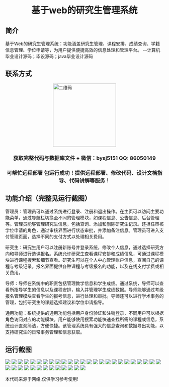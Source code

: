 <p><h1 align="center">基于web的研究生管理系统</h1></p>

## 简介
基于Web的研究生管理系统：功能涵盖研究生管理、课程安排、成绩查询、学籍信息管理、学位申请等，为用户提供便捷高效的信息处理和管理平台。    --计算机毕业设计源码；毕设源码；java毕业设计源码


## 联系方式
<img src="https://bs-1329754181.cos.ap-shanghai.myqcloud.com/wx.jpg" alt="二维码" style="display: block; margin: 0 auto;" width="200px">
<p><h3 align="center">获取完整代码与数据库文件 + 微信：bysj5151 QQ: 86050149</h3></p>
<p><h3 align="center">可帮忙远程部署 包运行成功！提供远程部署、修改代码、设计文档指导、代码讲解等服务！</h3></p>

## 功能介绍（完整见运行截图）
管理员：管理员可以通过系统进行登录、注册和退出操作。在主页可以访问主要功能菜单，通过导航栏切换至不同的管理模块，如课程信息、公告信息、后台管理等。管理员能够管理研究生信息，包括查询、添加和删除研究生记录。还担任审核学位申请的角色，通过审核界面进行状态审批，并添加备注信息。管理员可进入支付管理页面，选择不同的支付方式以处理相关费用。

研究生：研究生用户可以注册新账号并登录系统，修改个人信息，通过选择研究方向和导师进行选课报名。系统允许研究生查看课程安排和成绩信息，可通过课程模块进行课程搜索和细节查看。研究生可以在个人中心管理账户信息，查阅自己的课程与考级记录。报名界面提供各种课程与考级报名的功能，以及在线支付学费或相关费用。

导师：导师在系统中的职责包括管理教学信息和学生成绩。通过系统，导师可以查看所指导学生的信息以及课程安排，输入并管理学生成绩数据。导师能够通过考级报名管理模块查看学生的报考信息，进行处理和审批。导师还可以进行学术事务的管理，包括研究生的课题选择建议和学位申请指导。

通用功能：系统提供的通用功能包括用户身份验证和注销登录，不同用户可以根据角色访问对应的功能模块。用户能够使用搜索功能快速查找所需的课程或信息，系统设计直观简洁，方便快捷。该管理系统具有强大的信息查询和数据导出功能，以支持研究生的日常事务管理和信息获取。


## 运行截图
![](https://bs-1329754181.cos.ap-shanghai.myqcloud.com/ssm/WebBasedGraduateManagementSystem/img/001.jpg)
![](https://bs-1329754181.cos.ap-shanghai.myqcloud.com/ssm/WebBasedGraduateManagementSystem/img/002.jpg)
![](https://bs-1329754181.cos.ap-shanghai.myqcloud.com/ssm/WebBasedGraduateManagementSystem/img/003.jpg)
![](https://bs-1329754181.cos.ap-shanghai.myqcloud.com/ssm/WebBasedGraduateManagementSystem/img/004.jpg)
![](https://bs-1329754181.cos.ap-shanghai.myqcloud.com/ssm/WebBasedGraduateManagementSystem/img/005.jpg)
![](https://bs-1329754181.cos.ap-shanghai.myqcloud.com/ssm/WebBasedGraduateManagementSystem/img/006.jpg)
![](https://bs-1329754181.cos.ap-shanghai.myqcloud.com/ssm/WebBasedGraduateManagementSystem/img/007.jpg)
![](https://bs-1329754181.cos.ap-shanghai.myqcloud.com/ssm/WebBasedGraduateManagementSystem/img/008.jpg)
![](https://bs-1329754181.cos.ap-shanghai.myqcloud.com/ssm/WebBasedGraduateManagementSystem/img/009.jpg)
![](https://bs-1329754181.cos.ap-shanghai.myqcloud.com/ssm/WebBasedGraduateManagementSystem/img/010.jpg)
![](https://bs-1329754181.cos.ap-shanghai.myqcloud.com/ssm/WebBasedGraduateManagementSystem/img/011.jpg)
![](https://bs-1329754181.cos.ap-shanghai.myqcloud.com/ssm/WebBasedGraduateManagementSystem/img/012.jpg)
![](https://bs-1329754181.cos.ap-shanghai.myqcloud.com/ssm/WebBasedGraduateManagementSystem/img/013.jpg)
![](https://bs-1329754181.cos.ap-shanghai.myqcloud.com/ssm/WebBasedGraduateManagementSystem/img/014.jpg)
![](https://bs-1329754181.cos.ap-shanghai.myqcloud.com/ssm/WebBasedGraduateManagementSystem/img/015.jpg)
![](https://bs-1329754181.cos.ap-shanghai.myqcloud.com/ssm/WebBasedGraduateManagementSystem/img/016.jpg)
![](https://bs-1329754181.cos.ap-shanghai.myqcloud.com/ssm/WebBasedGraduateManagementSystem/img/017.jpg)
![](https://bs-1329754181.cos.ap-shanghai.myqcloud.com/ssm/WebBasedGraduateManagementSystem/img/018.jpg)
![](https://bs-1329754181.cos.ap-shanghai.myqcloud.com/ssm/WebBasedGraduateManagementSystem/img/019.jpg)
![](https://bs-1329754181.cos.ap-shanghai.myqcloud.com/ssm/WebBasedGraduateManagementSystem/img/020.jpg)
![](https://bs-1329754181.cos.ap-shanghai.myqcloud.com/ssm/WebBasedGraduateManagementSystem/img/021.jpg)
![](https://bs-1329754181.cos.ap-shanghai.myqcloud.com/ssm/WebBasedGraduateManagementSystem/img/022.jpg)
![](https://bs-1329754181.cos.ap-shanghai.myqcloud.com/ssm/WebBasedGraduateManagementSystem/img/023.jpg)
![](https://bs-1329754181.cos.ap-shanghai.myqcloud.com/ssm/WebBasedGraduateManagementSystem/img/024.jpg)
![](https://bs-1329754181.cos.ap-shanghai.myqcloud.com/ssm/WebBasedGraduateManagementSystem/img/025.jpg)
![](https://bs-1329754181.cos.ap-shanghai.myqcloud.com/ssm/WebBasedGraduateManagementSystem/img/026.jpg)
![](https://bs-1329754181.cos.ap-shanghai.myqcloud.com/ssm/WebBasedGraduateManagementSystem/img/027.jpg)
![](https://bs-1329754181.cos.ap-shanghai.myqcloud.com/ssm/WebBasedGraduateManagementSystem/img/028.jpg)
![](https://bs-1329754181.cos.ap-shanghai.myqcloud.com/ssm/WebBasedGraduateManagementSystem/img/029.jpg)
![](https://bs-1329754181.cos.ap-shanghai.myqcloud.com/ssm/WebBasedGraduateManagementSystem/img/030.jpg)
![](https://bs-1329754181.cos.ap-shanghai.myqcloud.com/ssm/WebBasedGraduateManagementSystem/img/031.jpg)
![](https://bs-1329754181.cos.ap-shanghai.myqcloud.com/ssm/WebBasedGraduateManagementSystem/img/032.jpg)
![](https://bs-1329754181.cos.ap-shanghai.myqcloud.com/ssm/WebBasedGraduateManagementSystem/img/033.jpg)
![](https://bs-1329754181.cos.ap-shanghai.myqcloud.com/ssm/WebBasedGraduateManagementSystem/img/034.jpg)
![](https://bs-1329754181.cos.ap-shanghai.myqcloud.com/ssm/WebBasedGraduateManagementSystem/img/035.jpg)
![](https://bs-1329754181.cos.ap-shanghai.myqcloud.com/ssm/WebBasedGraduateManagementSystem/img/036.jpg)
![](https://bs-1329754181.cos.ap-shanghai.myqcloud.com/ssm/WebBasedGraduateManagementSystem/img/037.jpg)
![](https://bs-1329754181.cos.ap-shanghai.myqcloud.com/ssm/WebBasedGraduateManagementSystem/img/038.jpg)

<p>本代码来源于网络,仅供学习参考使用!</p>
